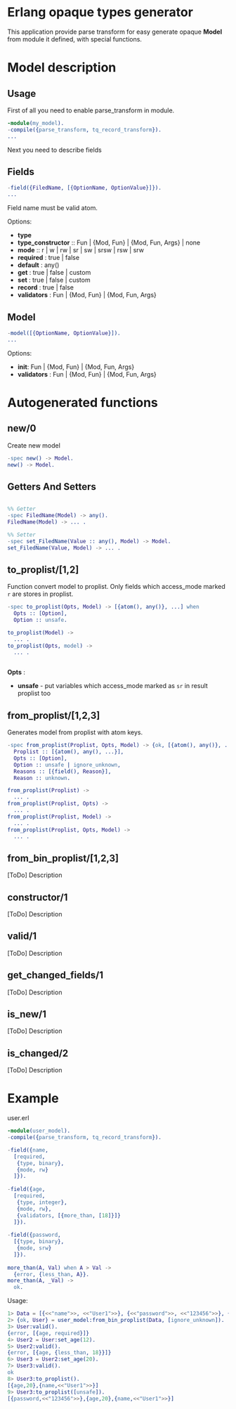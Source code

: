 Erlang opaque types generator
=====

This application provide parse transform for easy generate opaque **Model** from module it defined, with special functions.

Model description
=====

Usage
----

First of all you need to enable parse_transform in module.

```Erlang
-module(my_model).
-compile({parse_transform, tq_record_transform}).
...
```

Next you need to describe fields

Fields
----
```Erlang
-field({FiledName, [{OptionName, OptionValue}]}).
...
```
Field name must be valid atom.

Options:
  - **type** 
  - **type_constructor** :: Fun | {Mod, Fun} | {Mod, Fun, Args} | none
  - **mode** :: r | w | rw | sr | sw | srsw | rsw | srw
  - **required** : true | false
  - **default** : any()
  - **get** : true | false | custom
  - **set** : true | false | custom
  - **record** : true | false
  - **validators** : Fun | {Mod, Fun} | {Mod, Fun, Args}

Model
----
```Erlang
-model([{OptionName, OptionValue}]).
...

```

Options:
  - **init**: Fun | {Mod, Fun} | {Mod, Fun, Args}
  - **validators** : Fun | {Mod, Fun} | {Mod, Fun, Args}

Autogenerated functions
=====

new/0
----
Create new model
```Erlang 
-spec new() -> Model.
new() -> Model.
```

Getters And Setters
----

```Erlang

%% Getter
-spec FiledName(Model) -> any().
FiledName(Model) -> ... .

%% Setter
-spec set_FiledName(Value :: any(), Model) -> Model.
set_FiledName(Value, Model) -> ... .

```

to_proplist/[1,2]
----

Function convert model to proplist. Only fields which access_mode marked ```r``` are stores in proplist.

```Erlang
-spec to_proplist(Opts, Model) -> [{atom(), any()}, ...] when
  Opts :: [Option],
  Option :: unsafe.

to_proplist(Model) -> 
  ... .
to_proplist(Opts, model) -> 
  ... .
  
```
**Opts** : 
  - **unsafe** - put variables which access_mode marked as ```sr``` in result proplist too
  
from_proplist/[1,2,3]
----
Generates model from proplist with atom keys.

```Erlang
-spec from_proplist(Proplist, Opts, Model) -> {ok, [{atom(), any()}, ...]} | {error, Reasons} when
  Proplist :: [{atom(), any(), ...}],
  Opts :: [Option],
  Option :: unsafe | ignore_unknown,
  Reasons :: [{field(), Reason}],
  Reason :: unknown.

from_proplist(Proplist) -> 
  ... .
from_proplist(Proplist, Opts) -> 
  ... .
from_proplist(Proplist, Model) -> 
  ... .
from_proplist(Proplist, Opts, Model) -> 
  ... .
```

from_bin_proplist/[1,2,3]
---

[ToDo] Description

constructor/1
----

[ToDo] Description

valid/1
----

[ToDo] Description

get_changed_fields/1
---

[ToDo] Description

is_new/1
---

[ToDo] Description

is_changed/2
---

[ToDo] Description

Example
=======

user.erl

```Erlang
-module(user_model).
-compile({parse_transform, tq_record_transform}).

-field({name, 
  [required,
   {type, binary},
   {mode, rw}
  ]}).
  
-field({age, 
  [required,
   {type, integer},
   {mode, rw},
   {validators, [{more_than, [18]}]}
  ]}).
  
-field({password, 
  [{type, binary},
   {mode, srw}
  ]}).
  
more_than(A, Val) when A > Val -> 
  {error, {less_than, A}}.
more_than(A, _Val) ->
  ok.

```

Usage:
```Erlang
1> Data = [{<<"name">>, <<"User1">>}, {<<"password">>, <<"123456">>}, {<<"unknown_data">>, <<"qwerty">>}].
2> {ok, User} = user_model:from_bin_proplist(Data, [ignore_unknown]).
3> User:valid().
{error, [{age, required}]}
4> User2 = User:set_age(12).
5> User2:valid().
{error, [{age, {less_than, 18}}]}
6> User3 = User2:set_age(20).
7> User3:valid().
ok
8> User3:to_proplist().
[{age,20},{name,<<"User1">>}]
9> User3:to_proplist([unsafe]).
[{password,<<"123456">>},{age,20},{name,<<"User1">>}]

```
